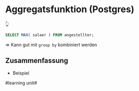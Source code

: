 # Aggregatsfunktion (Postgres)
👆

```sql
SELECT MAX( salaer ) FROM angestellter;
```

=\> Kann gut mit `group by` kombiniert werden

## Zusammenfassung
- Beispiel

#learning unit#